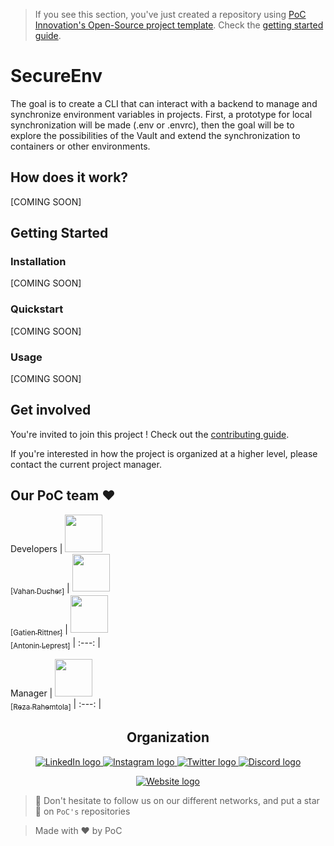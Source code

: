 > If you see this section, you've just created a repository using [PoC Innovation's Open-Source project template](https://github.com/PoCInnovation/open-source-project-template). Check the [getting started guide](./.github/getting-started.md).

# SecureEnv

The goal is to create a CLI that can interact with a backend to manage and synchronize environment variables in projects. 
First, a prototype for local synchronization will be made (.env or .envrc), then the goal will be to explore the possibilities of the Vault and extend the synchronization to containers or other environments.

## How does it work?

[COMING SOON]

## Getting Started

### Installation

[COMING SOON]

### Quickstart

[COMING SOON]

### Usage

[COMING SOON]

## Get involved

You're invited to join this project ! Check out the [contributing guide](./CONTRIBUTING.md).

If you're interested in how the project is organized at a higher level, please contact the current project manager.

## Our PoC team ❤️

Developers
| [<img src="https://github.com/vahand.png?size=60" width=60><br><sub>[Vahan Ducher]</sub>](https://github.com/vahand) | [<img src="https://github.com/grittner.png?size=60" width=60><br><sub>[Gatien Rittner]</sub>](https://github.com/grittner) | [<img src="https://github.com/Matribuk.png?size=60" width=60><br><sub>[Antonin Leprest]</sub>](https://github.com/Matribuk)
| :---: |

Manager
| [<img src="https://github.com/RezaRahemtola.png?size=60" width=60><br><sub>[Reza Rahemtola]</sub>](https://github.com/RezaRahemtola)
| :---: |

<h2 align=center>
Organization
</h2>

<p align='center'>
    <a href="https://www.linkedin.com/company/pocinnovation/mycompany/">
        <img src="https://img.shields.io/badge/LinkedIn-0077B5?style=for-the-badge&logo=linkedin&logoColor=white" alt="LinkedIn logo">
    </a>
    <a href="https://www.instagram.com/pocinnovation/">
        <img src="https://img.shields.io/badge/Instagram-E4405F?style=for-the-badge&logo=instagram&logoColor=white" alt="Instagram logo"
>
    </a>
    <a href="https://twitter.com/PoCInnovation">
        <img src="https://img.shields.io/badge/Twitter-1DA1F2?style=for-the-badge&logo=twitter&logoColor=white" alt="Twitter logo">
    </a>
    <a href="https://discord.com/invite/Yqq2ADGDS7">
        <img src="https://img.shields.io/badge/Discord-7289DA?style=for-the-badge&logo=discord&logoColor=white" alt="Discord logo">
    </a>
</p>
<p align=center>
    <a href="https://www.poc-innovation.fr/">
        <img src="https://img.shields.io/badge/WebSite-1a2b6d?style=for-the-badge&logo=GitHub Sponsors&logoColor=white" alt="Website logo">
    </a>
</p>

> 🚀 Don't hesitate to follow us on our different networks, and put a star 🌟 on `PoC's` repositories

> Made with ❤️ by PoC
